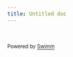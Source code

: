 ```yaml
---
title: Untitled doc
---
```

&nbsp;

<SwmMeta version="3.0.0" repo-id="Z2l0aHViJTNBJTNBY29kZXNwYWNlcy1yZWFjdCUzQSUzQU1pY2thejg5LVNXTQ==" repo-name="codespaces-react"><sup>Powered by [Swimm](https://app.swimm.io/)</sup></SwmMeta>
